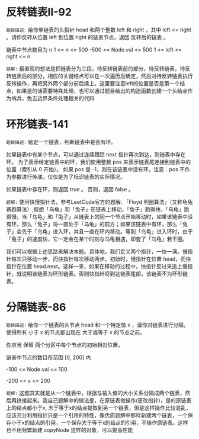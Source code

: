 # 反转链表II-92
`题目描述:` 给你单链表的头指针 head 和两个整数 left 和 right ，其中 left <= right 。请你反转从位置 left 到位置 right 的链表节点，返回 反转后的链表 。

链表中节点数目为 n
1 <= n <= 500
-500 <= Node.val <= 500
1 <= left <= right <= n

`题解:` 最直观的想法是把链表分为三段，待反转链表前的部分，待反转链表，待反转链表后的部分，相应的关键结点可以在一次遍历后确定，然后对待反转链表执行反转操作，再把另外两个部分前后续上。这里要注意left的位置是否是第一个结点，如果是的话需要特殊处理，也可以通过题目给出的构造函数创建一个头结点作为哨兵，免去边界条件处理相关的代码

# 环形链表-141
`题目描述:` 给定一个链表，判断链表中是否有环。

如果链表中有某个节点，可以通过连续跟踪 next 指针再次到达，则链表中存在环。 为了表示给定链表中的环，我们使用整数 pos 来表示链表尾连接到链表中的位置（索引从 0 开始）。 如果 pos 是 -1，则在该链表中没有环。注意：pos 不作为参数进行传递，仅仅是为了标识链表的实际情况。

如果链表中存在环，则返回 true 。 否则，返回 false 。

`题解:` 使用快慢指针法，参考LeetCode官方的题解: 「Floyd 判圈算法」（又称龟兔赛跑算法）,假想「乌龟」和「兔子」在链表上移动，「兔子」跑得快，「乌龟」跑得慢。当「乌龟」和「兔子」从链表上的同一个节点开始移动时，如果该链表中没有环，那么「兔子」将一直处于「乌龟」的前方；如果该链表中有环，那么「兔子」会先于「乌龟」进入环，并且一直在环内移动。等到「乌龟」进入环时，由于「兔子」的速度快，它一定会在某个时刻与乌龟相遇，即套了「乌龟」若干圈。

我们可以根据上述思路来解决本题。具体地，我们定义两个指针，一快一满。慢指针每次只移动一步，而快指针每次移动两步。初始时，慢指针在位置 head，而快指针在位置 head.next。这样一来，如果在移动的过程中，快指针反过来追上慢指针，就说明该链表为环形链表。否则快指针将到达链表尾部，该链表不为环形链表。

# 分隔链表-86
`题目描述:` 给你一个链表的头节点 head 和一个特定值 x ，请你对链表进行分隔，使得所有 小于 x 的节点都出现在 大于或等于 x 的节点之前。

你应当 保留 两个分区中每个节点的初始相对位置。

链表中节点的数目在范围 [0, 200] 内

-100 <= Node.val <= 100

-200 <= x <= 200

`题解:` 这题其实就是从一个链表中，根据与输入值的大小关系分隔成两个链表，然后再拼接起来。我自己题解中的做法是，在原链表做操作(更改指针)，是的原链表上的结点都小于x, 大于等于x的结点提取到另一个链表，但是这样操作比较混乱，应该充分利用指针只是一个引用的特性，像优质题解中那样新建两个链表，一个保存小于x的结点的引用，一个保存大于等于x的结点的引用，不操作原链表。这样也不用频繁新建 copyNode 这样的对象，可以提高性能